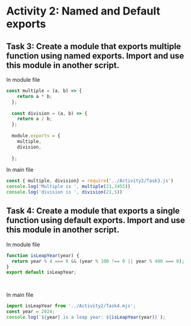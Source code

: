# Activity 2: Named and Default exports
## Task 3: Create a module that exports multiple function using named exports. Import and use this module in another script.
In module file
```js
const multiple = (a, b) => {
    return a * b;
  };
  
  const division = (a, b) => {
    return a / b;
  };
  
  module.exports = {
    multiple,
    division,
 
  };
  ```
In main file
```js
const { multiple, division} = require('../Activity2/Task3.js')
console.log('Multiple is ', multiple(21,3455))
console.log('division is ', division(21,5))

```
 ## Task 4: Create a module that exports a single function using default exports. Import and use this module in another script.
 In module file
```js
function isLeapYear(year) {
  return year % 4 === 0 && (year % 100 !== 0 || year % 400 === 0);
}
export default isLeapYear;

  
```
In main file
```js
import isLeapYear from '../Activity2/Task4.mjs';
const year = 2024;
console.log(`${year} is a leap year: ${isLeapYear(year)}`);

```
